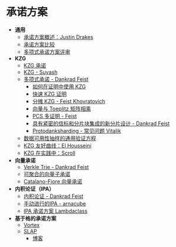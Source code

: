 # 承诺方案

- **通用**
  - [承诺方案概述：Justin Drakes](https://youtu.be/bz16BURH_u8)
  - [承诺方案比较](https://hackernoon.com/kzg10-ipa-fri-and-darks-analysis-of-polynomial-commitment-schemes)
  - [多项式承诺方案评审](https://research.polytope.technology/polynomial-commitments?utm_source=substack&utm_medium=email)
- **KZG**
  - [KZG 承诺](https://alinush.github.io/2020/05/06/kzg-polynomial-commitments.html)
  - [KZG - Suyash](https://hackmd.io/@suyash67/BydEa7DaK)
  - [多项式承诺 - Dankrad Feist](https://dankradfeist.de/ethereum/2020/06/16/kate-polynomial-commitments.html)
    - [如何在证明中使用 KZG](https://notes.ethereum.org/@dankrad/kzg_commitments_in_proofs#)
    - [快速 KZG 证明](https://alinush.github.io/2021/06/17/Feist-Khovratovich-technique-for-computing-KZG-proofs-fast.html)
    - [分摊 KZG - Feist Khovratovich](https://eprint.iacr.org/2023/033.pdf)
    - [向量与 Toeplitz 矩阵相乘](https://alinush.github.io/2020/03/19/multiplying-a-vector-by-a-toeplitz-matrix.html)
    - [PCS 多证明 - Feist](https://dankradfeist.de/ethereum/2021/06/18/pcs-multiproofs.html)
    - [具有紧密的信标和分片块集成的新分片设计 - Dankrad Feist](https://notes.ethereum.org/@dankrad/new_sharding#)
    - [Protodanksharding - 常见问题 Vitalik](https://notes.ethereum.org/@vbuterin/proto_danksharding_faq#What-is-Danksharding)
  - [数据可用性抽样的通用验证方程](https://ethresear.ch/t/a-universal-verification-equation-for-data-availability-sampling/13240)
  - [KZG 友好曲线：El Housseini](https://ethresear.ch/t/yet-another-curve-but-the-curve-for-your-kzg/12861)
  - [KZG 在实践中：Scroll](https://scroll.io/blog/kzg#heading-0)
- **向量承诺**
  - [Verkle Trie - Dankrad Feist](https://dankradfeist.de/ethereum/2021/06/18/verkle-trie-for-eth1.html)
  - [可聚合的向量子承诺](https://alinush.github.io/2020/05/06/aggregatable-subvector-commitments-for-stateless-cryptocurrencies.html#aggregating-proofs-into-subvector-profs)
  - [Catalano-Fiore 向量承诺](https://alinush.github.io/2020/11/24/Catalano-Fiore-Vector-Commitments.html)
- **内积论证（IPA）**
  - [内积论证 - Dankrad Feist](https://dankradfeist.de/ethereum/2021/07/27/inner-product-arguments.html)
  - [手动进行的IPA - arnacube](https://arnaucube.com/blog/ipa.html)
  - [IPA 承诺方案 Lambdaclass](https://blog.lambdaclass.com/ipa-and-a-polynomial-commitment-scheme/)
- **基于格的承诺方案**
  - [Vortex](https://eprint.iacr.org/2022/1633)
  - [SLAP](https://eprint.iacr.org/2023/1469)
    - [博客](https://gfenzi.io/lattices/slap/)

